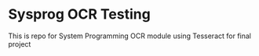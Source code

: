 # Sysprog OCR Testing
This is repo for System Programming OCR module using Tesseract for final project